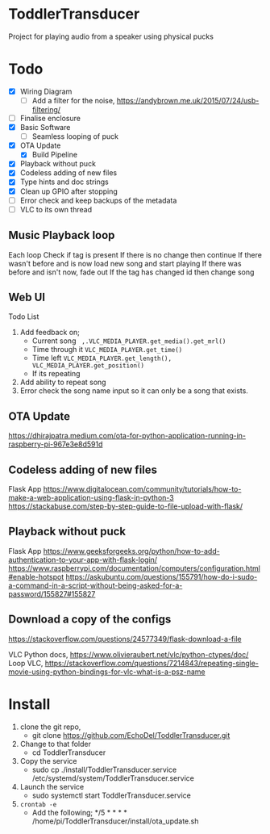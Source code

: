 # ToddlerTransducer
Project for playing audio from a speaker using physical pucks


# Todo

- [x] Wiring Diagram
  - [ ] Add a filter for the noise, https://andybrown.me.uk/2015/07/24/usb-filtering/
- [ ] Finalise enclosure
- [x] Basic Software
  - [ ] Seamless looping of puck
- [x] OTA Update
  - [x] Build Pipeline
- [x] Playback without puck
- [x] Codeless adding of new files
- [x] Type hints and doc strings
- [x] Clean up GPIO after stopping
- [ ] Error check and keep backups of the metadata
- [ ] VLC to its own thread

## Music Playback loop

Each loop
Check if tag is present
If there is no change then continue
If there wasn't before and is now load new song and start playing
If there was before and isn't now, fade out
If the tag has changed id then change song

## Web UI

Todo List

1. Add feedback on;
   * Current song ` ,.VLC_MEDIA_PLAYER.get_media().get_mrl()`
   * Time through it `VLC_MEDIA_PLAYER.get_time()`
   * Time left  `VLC_MEDIA_PLAYER.get_length(), VLC_MEDIA_PLAYER.get_position()`
   * If its repeating
1. Add ability to repeat song
2. Error check the song name input so it can only be a song that exists.

## OTA Update

https://dhirajpatra.medium.com/ota-for-python-application-running-in-raspberry-pi-967e3e8d591d


## Codeless adding of new files

Flask App
https://www.digitalocean.com/community/tutorials/how-to-make-a-web-application-using-flask-in-python-3
https://stackabuse.com/step-by-step-guide-to-file-upload-with-flask/


## Playback without puck

Flask App
https://www.geeksforgeeks.org/python/how-to-add-authentication-to-your-app-with-flask-login/
https://www.raspberrypi.com/documentation/computers/configuration.html#enable-hotspot
https://askubuntu.com/questions/155791/how-do-i-sudo-a-command-in-a-script-without-being-asked-for-a-password/155827#155827


## Download a copy of the configs

https://stackoverflow.com/questions/24577349/flask-download-a-file

VLC Python docs, https://www.olivieraubert.net/vlc/python-ctypes/doc/
Loop VLC, https://stackoverflow.com/questions/7214843/repeating-single-movie-using-python-bindings-for-vlc-what-is-a-psz-name

# Install

1. clone the git repo,
   * git clone https://github.com/EchoDel/ToddlerTransducer.git
1. Change to that folder
   * cd ToddlerTransducer
1. Copy the service 
   * sudo cp ./install/ToddlerTransducer.service /etc/systemd/system/ToddlerTransducer.service
1. Launch the service
   * sudo systemctl start ToddlerTransducer.service
1. `crontab -e`
   * Add the following;  */5 * * * * /home/pi/ToddlerTransducer/install/ota_update.sh
